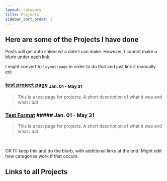 ```yaml
---
layout: category
title: Projects
sidebar_sort_order: 2
---
```


## Here are some of the Projects I have done

Posts will get auto linked w/ a date I can make. However, I cannot make a blurb under each link.

I might convert to ```layout:page``` in order to do that and just link it manually. 
ex)

### [test project page](https://96yrlee.github.io/projects/2020/02/02/testPostProject.html) <sub> Jan. 01 - May 31 </sub>
> This is a test page for projects. A short description of what it was and what *I did*

### [Test Format](https://96yrlee.github.io/projects/2020/02/02/testPostProject.html) ##### Jan. 01 - May 31
> This is a test page for projects. A short description of what it was and what *I did*

<p>&nbsp;</p>
OR I'll keep this and do the blurb, with additional links at the end. Might edit how categories work if that occurs.

## Links to all Projects
